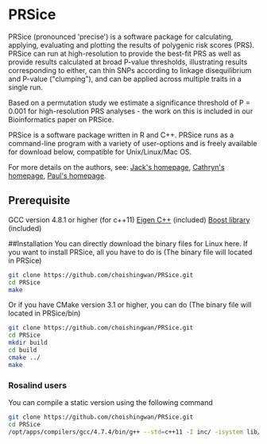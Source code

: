 # PRSice
PRSice (pronounced 'precise') is a software package for calculating, applying, evaluating and plotting the results of polygenic risk scores (PRS). 
PRSice can run at high-resolution to provide the best-fit PRS as well as provide results calculated at broad P-value thresholds, illustrating results corresponding to either, can thin SNPs according to linkage disequilibrium and P-value ("clumping"), and can be applied across multiple traits in a single run.

Based on a permutation study we estimate a significance threshold of P = 0.001 for high-resolution PRS analyses - the work on this is included in our Bioinformatics paper on PRSice.

PRSice is a software package written in R and C++. PRSice runs as a command-line program with a variety of user-options and is freely available for download below, compatible for Unix/Linux/Mac OS.

For more details on the authors, see: [Jack's homepage](https://kclpure.kcl.ac.uk/portal/en/persons/jack-euesden(972d61b2-89c6-4777-8969-7d88b0c0ece5).html), [Cathryn's homepage](http://www.kcl.ac.uk/lsm/research/divisions/gmm/archive/clusters/bse/lewis/clewis.aspx), [Paul's homepage](http://www.pauloreilly.info/).

## Prerequisite
GCC version 4.8.1 or higher (for c++11)
[Eigen C++](http://eigen.tuxfamily.org/index.php?title=Main_Page) (included)
[Boost library](http://www.boost.org/) (included)

##Installation
You can directly download the binary files for Linux here.
If you want to install PRSice, all you have to do is (The binary file will located in PRSice)
```bash
git clone https://github.com/choishingwan/PRSice.git
cd PRSice
make
```
Or if you have CMake version 3.1 or higher, you can do (The binary file will located in PRSice/bin)
```bash
git clone https://github.com/choishingwan/PRSice.git
cd PRSice
mkdir build
cd build
cmake ../
make
```
### Rosalind users
You can compile a static version using the following command
```bash
git clone https://github.com/choishingwan/PRSice.git
cd PRSice
/opt/apps/compilers/gcc/4.7.4/bin/g++ --std=c++11 -I inc/ -isystem lib/ -L /usr/lib/x86_64-redhat-linux5E/lib64 -DNDEBUG -Wl,--whole-archive -lpthread -Wl,--no-whole-archive  -static-libstdc++  -O2 -static-libgcc -static src/*.cpp -o PRSice
```

